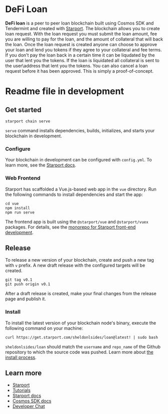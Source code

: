 # DeFi Loan

**DeFi loan** is a peer to peer loan blockchain built using Cosmos SDK and Tendermint and created with [Starport](https://starport.com). The blockchain allows you to create loan request. With the loan request you must submit the loan amount, fee you are willing to pay for the loan, and the amount of collateral that will back the loan. Once the loan request is created anyone can choose to approve your loan and lend you tokens if they agree to your collateral and fee terms. If you don't pay the loan back in a certain time it can be liqudated by the user that lent you the tokens. If the loan is liquidated all collateral is sent to the user\address that lent you the tokens. You can also cancel a loan request before it has been approved. This is simply a proof-of-concept.

# Readme file in development

## Get started

```
starport chain serve
```

`serve` command installs dependencies, builds, initializes, and starts your blockchain in development.

### Configure

Your blockchain in development can be configured with `config.yml`. To learn more, see the [Starport docs](https://docs.starport.com).

### Web Frontend

Starport has scaffolded a Vue.js-based web app in the `vue` directory. Run the following commands to install dependencies and start the app:

```
cd vue
npm install
npm run serve
```

The frontend app is built using the `@starport/vue` and `@starport/vuex` packages. For details, see the [monorepo for Starport front-end development](https://github.com/tendermint/vue).

## Release

To release a new version of your blockchain, create and push a new tag with `v` prefix. A new draft release with the configured targets will be created.

```
git tag v0.1
git push origin v0.1
```

After a draft release is created, make your final changes from the release page and publish it.

### Install

To install the latest version of your blockchain node's binary, execute the following command on your machine:

```
curl https://get.starport.com/sheldonlsides/loan@latest! | sudo bash
```

`sheldonlsides/loan` should match the `username` and `repo_name` of the Github repository to which the source code was pushed. Learn more about [the install process](https://github.com/allinbits/starport-installer).

## Learn more

- [Starport](https://starport.com)
- [Tutorials](https://docs.starport.com/guide)
- [Starport docs](https://docs.starport.com)
- [Cosmos SDK docs](https://docs.cosmos.network)
- [Developer Chat](https://discord.gg/H6wGTY8sxw)
